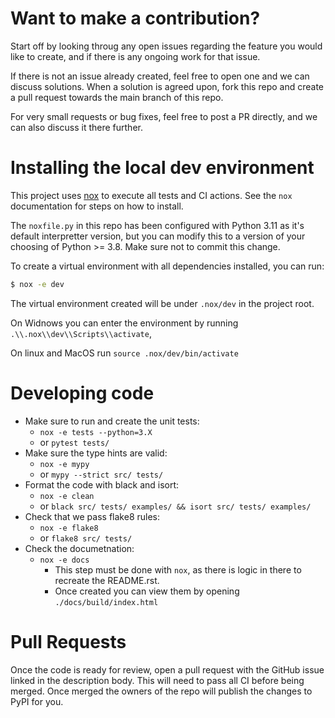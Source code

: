 # Want to make a contribution?

Start off by looking throug any open issues regarding the feature you would
like to create, and if there is any ongoing work for that issue.

If there is not an issue already created, feel free to open one and we can
discuss solutions. When a solution is agreed upon, fork this repo and create
a pull request towards the main branch of this repo.

For very small requests or bug fixes, feel free to post a PR directly, and
we can also discuss it there further.

# Installing the local dev environment

This project uses [nox](https://nox.thea.codes/en/stable/) to execute all
tests and CI actions. See the `nox` documentation for steps on how to install.

The `noxfile.py` in this repo has been configured with Python 3.11 as it's
default interpretter version, but you can modify this to a version of your
choosing of Python >= 3.8. Make sure not to commit this change.

To create a virtual environment with all dependencies installed, you can run:

```sh
$ nox -e dev
```

The virtual environment created will be under `.nox/dev` in the project root.

On Widnows you can enter the environment by running `.\\.nox\\dev\\Scripts\\activate`,

On linux and MacOS run `source .nox/dev/bin/activate`

# Developing code

* Make sure to run and create the unit tests:
  * `nox -e tests --python=3.X`
  * or `pytest tests/`
* Make sure the type hints are valid:
  * `nox -e mypy`
  * or `mypy --strict src/ tests/`
* Format the code with black and isort:
  * `nox -e clean`
  * or `black src/ tests/ examples/ && isort src/ tests/ examples/`
* Check that we pass flake8 rules:
  * `nox -e flake8`
  * or `flake8 src/ tests/`
* Check the documetnation:
  * `nox -e docs`
    * This step must be done with `nox`, as there is logic in there to
      recreate the README.rst.
    * Once created you can view them by opening `./docs/build/index.html`

# Pull Requests

Once the code is ready for review, open a pull request with the GitHub
issue linked in the description body. This will need to pass all CI before
being merged. Once merged the owners of the repo will publish the changes
to PyPI for you.
